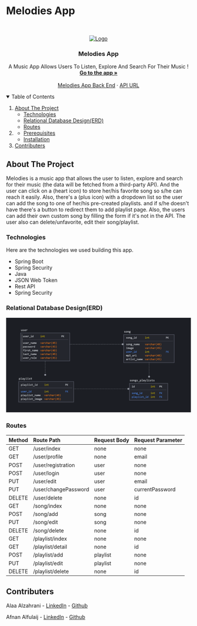 # Melodies App

<!-- PROJECT LOGO -->
<br />
<p align="center">
  <a href="">
    <img src="public/MelodiesLogo.png" alt="Logo" width="80" height="80">
  </a>

  <h3 align="center">Melodies App</h3>

  <p align="center">
    A Music App Allows Users To Listen, Explore And Search For Their Music !
    <br />
    <a href="https://pages.git.generalassemb.ly/xloli20/MelodiesAppFrontEnd/"><strong>Go to the app »</strong></a>
    <br />
    <br />
    <a href="https://git.generalassemb.ly/xloli20/MelodiesAppBackEnd">Melodies App Back End</a>
    ·
    <a href="http://melodieswebapp-env.eba-kgzwebax.us-east-2.elasticbeanstalk.com/">API URL</a>
  </p>
</p>

<!-- TABLE OF CONTENTS -->
<details open="open">
  <summary>Table of Contents</summary>
  <ol>
    <li>
      <a href="#about-the-project">About The Project</a>
      <ul>
        <li><a href="#technologies">Technologies</a></li>
        <li><a href="#relational-database-design(erd)">Relational Database Design(ERD)</a></li>
        <li><a href="#routes">Routes</a></li>
      </ul>
    </li>
    <li>
      <ul>
        <li><a href="#prerequisites">Prerequisites</a></li>
        <li><a href="#installation">Installation</a></li>
      </ul>
    </li>
    <li><a href="#contributers">Contributers</a></li>
  </ol>
</details>

<!-- ABOUT THE PROJECT -->
## About The Project

Melodies is a music app that allows the user to listen, explore and search for their music (the data will be fetched from a third-party API). And the user can click on a (heart icon) to store her/his favorite song so s/he can reach it easily. Also, there's a (plus icon) with a dropdown list so the user can add the song to one of her/his pre-created playlists. and if s/he doesn't have there's a button to redirect them to add playlist page. Also, the users can add their own custom song by filling the form if it's not in the API. The user also can delete/unfavorite, edit their song/playlist.


### Technologies
Here are the technologies we used building this app.
* Spring Boot
* Spring Security
* Java
* JSON Web Token
* Rest API
* Spring Security


### Relational Database Design(ERD)
![](image.png)

### Routes

|Method        | Route Path            | Request Body       | Request Parameter |
|:--         | :--             | :--         | :-- |
|GET | /user/index | none | none 
|GET | /user/profile | none | email 
|POST  | /user/registration | user | none
|POST | /user/login | user | none
|PUT | /user/edit | user | email
|PUT | /user/changePassword | user | currentPassword
|DELETE | /user/delete | none | id
|GET | /song/index | none | none 
|POST  | /song/add | song | none
|PUT | /song/edit | song | none
|DELETE | /song/delete | none | id
|GET | /playlist/index | none | none
|GET | /playlist/detail | none | id 
|POST  | /playlist/add | playlist | none
|PUT | /playlist/edit | playlist | none
|DELETE | /playlist/delete | none | id

<!-- CONTACT -->
## Contributers

Alaa Alzahrani - [LinkedIn](https://www.linkedin.com/in/alaa-alz/) - [Github](https://github.com/xloli20)

Afnan Alfulaij - [LinkedIn](https://www.linkedin.com/in/afnan-alfulaij/
) - [Github](https://git.generalassemb.ly/afnanaaf)


